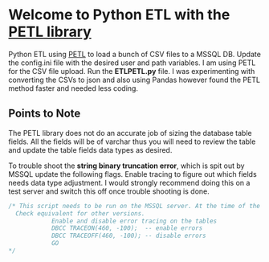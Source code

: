 # Welcome to Python ETL with the [PETL library](https://petl.readthedocs.io/)

Python ETL using [PETL](https://petl.readthedocs.io/)  to load a bunch of CSV files to a MSSQL DB. Update the config.ini file with the desired user and path variables. I am using PETL for the CSV file upload. Run the **ETLPETL.py** file. I was experimenting with converting the CSVs to json and also using Pandas however found the PETL method faster and needed less coding.

## Points to Note
The PETL library does not do an accurate job of sizing the database table fields. All the fields will be of varchar thus you will need to review the table and update the table fields data types as desired. 

To trouble shoot the **string binary truncation error**, which is spit out by MSSQL update the following flags.  Enable tracing to figure out which fields needs data type adjustment.
I would strongly recommend doing this on a test server and switch this off once trouble shooting is done.

``` sql
/* This script needs to be run on the MSSQL server. At the time of the writing, I am using SQL2016. 
  Check equivalent for other versions.
            Enable and disable error tracing on the tables 
            DBCC TRACEON(460, -100);  -- enable errors
            DBCC TRACEOFF(460, -100); -- disable errors
            GO
*/
```
